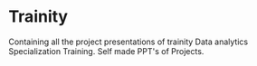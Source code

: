 # Trainity
Containing all the project presentations of trainity Data analytics Specialization Training.
Self made PPT's of Projects.
